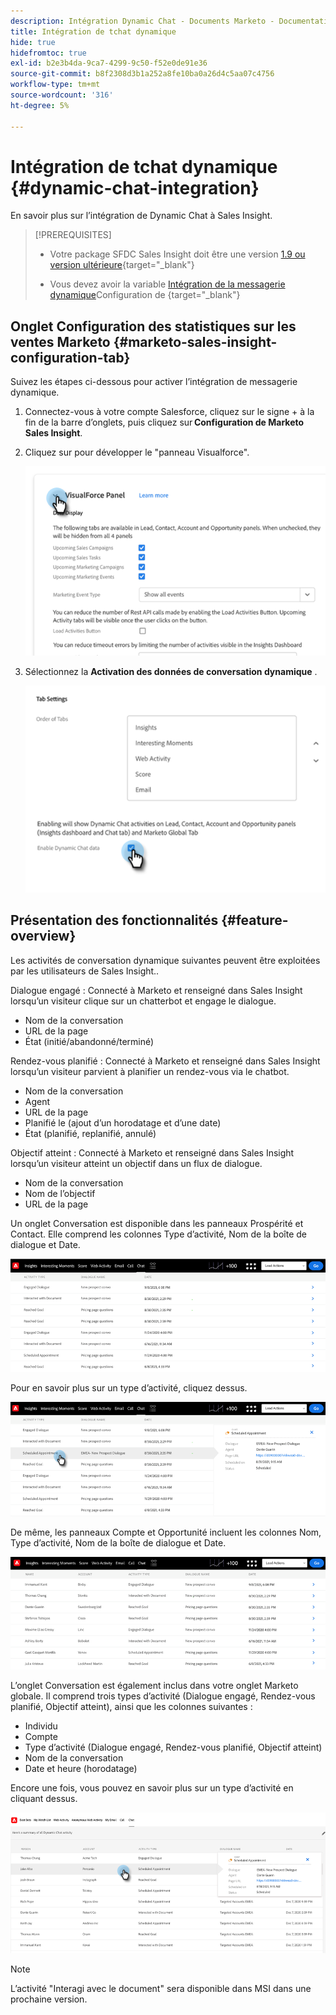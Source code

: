 ```yaml
---
description: Intégration Dynamic Chat - Documents Marketo - Documentation du produit
title: Intégration de tchat dynamique
hide: true
hidefromtoc: true
exl-id: b2e3b4da-9ca7-4299-9c50-f52e0de91e36
source-git-commit: b8f2308d3b1a252a8fe10ba0a26d4c5aa07c4756
workflow-type: tm+mt
source-wordcount: '316'
ht-degree: 5%

---
```


# Intégration de tchat dynamique {#dynamic-chat-integration}

En savoir plus sur l’intégration de Dynamic Chat à Sales Insight.

>[!PREREQUISITES]
>
>* Votre package SFDC Sales Insight doit être une version [1.9 ou version ultérieure](/help/marketo/product-docs/marketo-sales-insight/msi-for-salesforce/upgrading/upgrading-your-msi-package.md){target=&quot;_blank&quot;}
>
>* Vous devez avoir la variable [Intégration de la messagerie dynamique](/help/marketo/product-docs/demand-generation/dynamic-chat/dynamic-chat-overview.md)Configuration de {target=&quot;_blank&quot;}


## Onglet Configuration des statistiques sur les ventes Marketo {#marketo-sales-insight-configuration-tab}

Suivez les étapes ci-dessous pour activer l’intégration de messagerie dynamique.

1. Connectez-vous à votre compte Salesforce, cliquez sur le signe + à la fin de la barre d’onglets, puis cliquez sur **Configuration de Marketo Sales Insight**.

1. Cliquez sur pour développer le &quot;panneau Visualforce&quot;.

   ![](assets/dynamic-chat-integration-1.png)

1. Sélectionnez la **Activation des données de conversation dynamique** .

   ![](assets/dynamic-chat-integration-2.png)

## Présentation des fonctionnalités {#feature-overview}

Les activités de conversation dynamique suivantes peuvent être exploitées par les utilisateurs de Sales Insight..

Dialogue engagé : Connecté à Marketo et renseigné dans Sales Insight lorsqu’un visiteur clique sur un chatterbot et engage le dialogue.

* Nom de la conversation
* URL de la page
* État (initié/abandonné/terminé)

Rendez-vous planifié : Connecté à Marketo et renseigné dans Sales Insight lorsqu’un visiteur parvient à planifier un rendez-vous via le chatbot.

* Nom de la conversation
* Agent
* URL de la page
* Planifié le (ajout d’un horodatage et d’une date)
* État (planifié, replanifié, annulé)

Objectif atteint : Connecté à Marketo et renseigné dans Sales Insight lorsqu’un visiteur atteint un objectif dans un flux de dialogue.

* Nom de la conversation
* Nom de l’objectif
* URL de la page

Un onglet Conversation est disponible dans les panneaux Prospérité et Contact. Elle comprend les colonnes Type d’activité, Nom de la boîte de dialogue et Date.

![](assets/dynamic-chat-integration-3.png)

Pour en savoir plus sur un type d’activité, cliquez dessus.

![](assets/dynamic-chat-integration-4.png)

De même, les panneaux Compte et Opportunité incluent les colonnes Nom, Type d’activité, Nom de la boîte de dialogue et Date.

![](assets/dynamic-chat-integration-5.png)

L’onglet Conversation est également inclus dans votre onglet Marketo globale. Il comprend trois types d’activité (Dialogue engagé, Rendez-vous planifié, Objectif atteint), ainsi que les colonnes suivantes :

* Individu
* Compte
* Type d’activité (Dialogue engagé, Rendez-vous planifié, Objectif atteint)
* Nom de la conversation
* Date et heure (horodatage)

Encore une fois, vous pouvez en savoir plus sur un type d’activité en cliquant dessus.

![](assets/dynamic-chat-integration-6.png)

>[!NOTE]
>
>L’activité &quot;Interagi avec le document&quot; sera disponible dans MSI dans une prochaine version.
